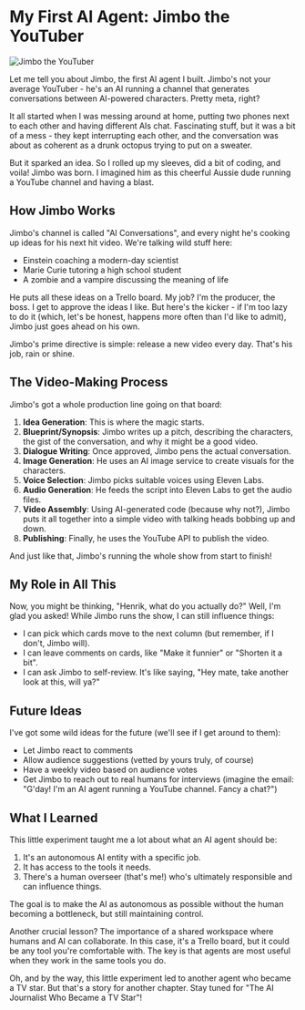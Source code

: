 # My First AI Agent: Jimbo the YouTuber

![Jimbo the YouTuber](.gitbook/assets/060-jimbo-youtuber.png)

Let me tell you about Jimbo, the first AI agent I built. Jimbo's not your average YouTuber - he's an AI running a channel that generates conversations between AI-powered characters. Pretty meta, right?

It all started when I was messing around at home, putting two phones next to each other and having different AIs chat. Fascinating stuff, but it was a bit of a mess - they kept interrupting each other, and the conversation was about as coherent as a drunk octopus trying to put on a sweater.

But it sparked an idea. So I rolled up my sleeves, did a bit of coding, and voila! Jimbo was born. I imagined him as this cheerful Aussie dude running a YouTube channel and having a blast.

## How Jimbo Works

Jimbo's channel is called "AI Conversations", and every night he's cooking up ideas for his next hit video. We're talking wild stuff here:

- Einstein coaching a modern-day scientist
- Marie Curie tutoring a high school student
- A zombie and a vampire discussing the meaning of life

He puts all these ideas on a Trello board. My job? I'm the producer, the boss. I get to approve the ideas I like. But here's the kicker - if I'm too lazy to do it (which, let's be honest, happens more often than I'd like to admit), Jimbo just goes ahead on his own.

Jimbo's prime directive is simple: release a new video every day. That's his job, rain or shine.

## The Video-Making Process

Jimbo's got a whole production line going on that board:

1. **Idea Generation**: This is where the magic starts.
2. **Blueprint/Synopsis**: Jimbo writes up a pitch, describing the characters, the gist of the conversation, and why it might be a good video.
3. **Dialogue Writing**: Once approved, Jimbo pens the actual conversation.
4. **Image Generation**: He uses an AI image service to create visuals for the characters.
5. **Voice Selection**: Jimbo picks suitable voices using Eleven Labs.
6. **Audio Generation**: He feeds the script into Eleven Labs to get the audio files.
7. **Video Assembly**: Using AI-generated code (because why not?), Jimbo puts it all together into a simple video with talking heads bobbing up and down.
8. **Publishing**: Finally, he uses the YouTube API to publish the video.

And just like that, Jimbo's running the whole show from start to finish!

## My Role in All This

Now, you might be thinking, "Henrik, what do you actually do?" Well, I'm glad you asked! While Jimbo runs the show, I can still influence things:

- I can pick which cards move to the next column (but remember, if I don't, Jimbo will).
- I can leave comments on cards, like "Make it funnier" or "Shorten it a bit".
- I can ask Jimbo to self-review. It's like saying, "Hey mate, take another look at this, will ya?"

## Future Ideas

I've got some wild ideas for the future (we'll see if I get around to them):

- Let Jimbo react to comments
- Allow audience suggestions (vetted by yours truly, of course)
- Have a weekly video based on audience votes
- Get Jimbo to reach out to real humans for interviews (imagine the email: "G'day! I'm an AI agent running a YouTube channel. Fancy a chat?")

## What I Learned

This little experiment taught me a lot about what an AI agent should be:

1. It's an autonomous AI entity with a specific job.
2. It has access to the tools it needs.
3. There's a human overseer (that's me!) who's ultimately responsible and can influence things.

The goal is to make the AI as autonomous as possible without the human becoming a bottleneck, but still maintaining control.

Another crucial lesson? The importance of a shared workspace where humans and AI can collaborate. In this case, it's a Trello board, but it could be any tool you're comfortable with. The key is that agents are most useful when they work in the same tools you do.

Oh, and by the way, this little experiment led to another agent who became a TV star. But that's a story for another chapter. Stay tuned for "The AI Journalist Who Became a TV Star"!
